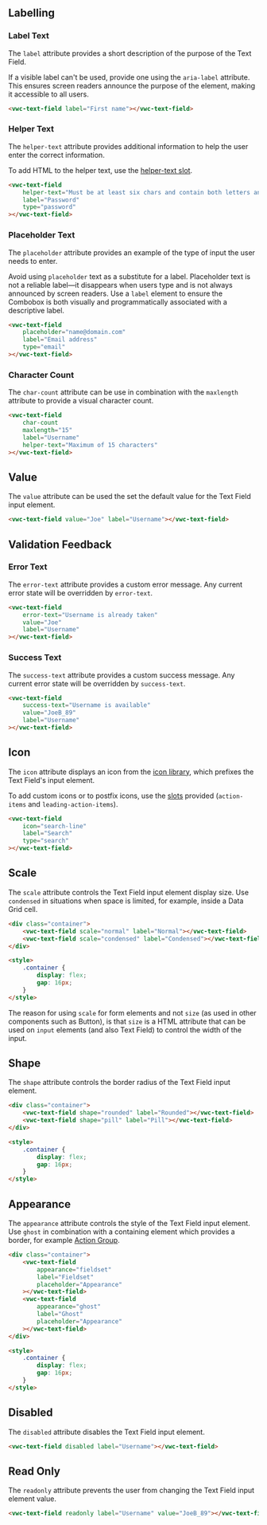 ## Labelling

### Label Text

The `label` attribute provides a short description of the purpose of the Text Field.

<vwc-note connotation="information" icon="accessibility-line" headline="Accessibility Tip">

If a visible label can't be used, provide one using the <nobr><code>aria-label</code></nobr> attribute. This ensures screen readers announce the purpose of the element, making it accessible to all users.
	 
</vwc-note>

```html preview
<vwc-text-field label="First name"></vwc-text-field>
```

### Helper Text

The `helper-text` attribute provides additional information to help the user enter the correct information.

To add HTML to the helper text, use the [helper-text slot](/components/text-field/code/#helper-text-slot).

```html preview
<vwc-text-field
	helper-text="Must be at least six chars and contain both letters and numbers"
	label="Password"
	type="password"
></vwc-text-field>
```

### Placeholder Text

The `placeholder` attribute provides an example of the type of input the user needs to enter.

<vwc-note connotation="information" icon="accessibility-line" headline="Accessibility Tip">
	<p>Avoid using <code>placeholder</code> text as a substitute for a label. Placeholder text is not a reliable label—it disappears when users type and is not always announced by screen readers. Use a <code>label</code> element to ensure the Combobox is both visually and programmatically associated with a descriptive label.</p>
</vwc-note>

```html preview
<vwc-text-field
	placeholder="name@domain.com"
	label="Email address"
	type="email"
></vwc-text-field>
```

### Character Count

The `char-count` attribute can be use in combination with the `maxlength` attribute to provide a visual character count.

```html preview
<vwc-text-field
	char-count
	maxlength="15"
	label="Username"
	helper-text="Maximum of 15 characters"
></vwc-text-field>
```

## Value

The `value` attribute can be used the set the default value for the Text Field input element.

```html preview
<vwc-text-field value="Joe" label="Username"></vwc-text-field>
```

## Validation Feedback

### Error Text

The `error-text` attribute provides a custom error message. Any current error state will be overridden by `error-text`.

```html preview
<vwc-text-field
	error-text="Username is already taken"
	value="Joe"
	label="Username"
></vwc-text-field>
```

### Success Text

The `success-text` attribute provides a custom success message. Any current error state will be overridden by `success-text`.

```html preview
<vwc-text-field
	success-text="Username is available"
	value="JoeB_89"
	label="Username"
></vwc-text-field>
```

## Icon

The `icon` attribute displays an icon from the [icon library](/icons/icons-gallery), which prefixes the Text Field's input element.

To add custom icons or to postfix icons, use the [slots](/components/text-field/code/#slots) provided (`action-items` and `leading-action-items`).

```html preview
<vwc-text-field
	icon="search-line"
	label="Search"
	type="search"
></vwc-text-field>
```

## Scale

The `scale` attribute controls the Text Field input element display size.
Use `condensed` in situations when space is limited, for example, inside a Data Grid cell.

```html preview
<div class="container">
	<vwc-text-field scale="normal" label="Normal"></vwc-text-field>
	<vwc-text-field scale="condensed" label="Condensed"></vwc-text-field>
</div>

<style>
	.container {
		display: flex;
		gap: 16px;
	}
</style>
```

<vwc-note connotation="information" icon="info-line" headline="Scale instead of Size">
	<p>The reason for using <code>scale</code> for form elements and not <code>size</code> (as used in other components such as Button), is that <code>size</code> is a HTML attribute that can be used on <code>input</code> elements (and also Text Field) to control the width of the input.</p>
</vwc-note>

## Shape

The `shape` attribute controls the border radius of the Text Field input element.

```html preview
<div class="container">
	<vwc-text-field shape="rounded" label="Rounded"></vwc-text-field>
	<vwc-text-field shape="pill" label="Pill"></vwc-text-field>
</div>

<style>
	.container {
		display: flex;
		gap: 16px;
	}
</style>
```

## Appearance

The `appearance` attribute controls the style of the Text Field input element.<br />
Use `ghost` in combination with a containing element which provides a border, for example [Action Group](/components/action-group/).

```html preview
<div class="container">
	<vwc-text-field
		appearance="fieldset"
		label="Fieldset"
		placeholder="Appearance"
	></vwc-text-field>
	<vwc-text-field
		appearance="ghost"
		label="Ghost"
		placeholder="Appearance"
	></vwc-text-field>
</div>

<style>
	.container {
		display: flex;
		gap: 16px;
	}
</style>
```

## Disabled

The `disabled` attribute disables the Text Field input element.

```html preview
<vwc-text-field disabled label="Username"></vwc-text-field>
```

## Read Only

The `readonly` attribute prevents the user from changing the Text Field input element value.

```html preview
<vwc-text-field readonly label="Username" value="JoeB_89"></vwc-text-field>
```
